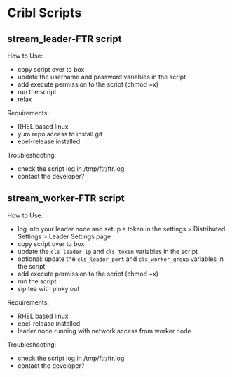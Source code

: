 # Cribl Scripts

## stream_leader-FTR script

How to Use:
- copy script over to box
- update the username and password variables in the script
- add execute permission to the script (chmod +x)
- run the script
- relax

Requirements:
- RHEL based linux
- yum repo access to install git
- epel-release installed

Troubleshooting:
- check the script log in /tmp/ftr/ftr.log
- contact the developer?

## stream_worker-FTR script

How to Use:
- log into your leader node and setup a token in the settings > Distributed Settings > Leader Settings page
- copy script over to box
- update the `cls_leader_ip` and `cls_token` variables in the script
- optional: update the `cls_leader_port` and `cls_worker_group` variables in the script
- add execute permission to the script (chmod +x)
- run the script
- sip tea with pinky out

Requirements:
- RHEL based linux
- epel-release installed
- leader node running with network access from worker node

Troubleshooting:
- check the script log in /tmp/ftr/ftr.log
- contact the developer?
